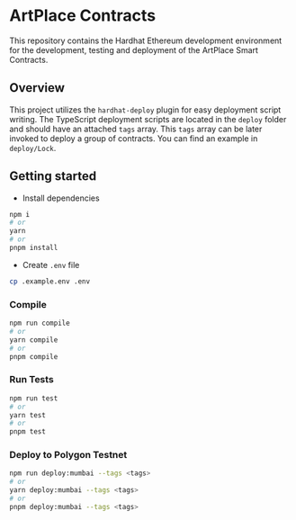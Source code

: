 # ArtPlace Contracts

This repository contains the Hardhat Ethereum development environment for the development, testing and deployment of the ArtPlace Smart Contracts.

## Overview
This project utilizes the `hardhat-deploy` plugin for easy deployment script writing. The TypeScript deployment scripts are located in the `deploy` folder and should have an attached `tags` array. This `tags` array can be later invoked to deploy a group of contracts. You can find an example in `deploy/Lock`.

## Getting started

-   Install dependencies

```sh
npm i 
# or
yarn
# or
pnpm install
```

-   Create `.env` file

```sh
cp .example.env .env
```
### Compile
```sh
npm run compile
# or
yarn compile
# or
pnpm compile
```

### Run Tests

```sh
npm run test
# or
yarn test
# or
pnpm test
```

### Deploy to Polygon Testnet

```sh
npm run deploy:mumbai --tags <tags>
# or
yarn deploy:mumbai --tags <tags>
# or
pnpm deploy:mumbai --tags <tags>
```

